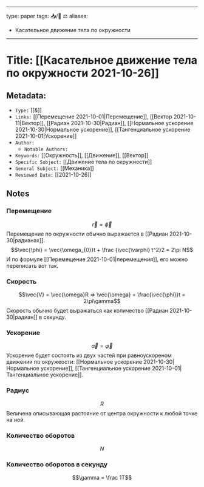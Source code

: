  ---
type: paper
tags: 📥️/📜️ ⚖️
aliases:
  - Касательное движение тела по окружности
---



# Title: **[[Касательное движение тела по окружности 2021-10-26]]**


## Metadata:

- `Type:` [[&]]
- `Links:` [[Перемещение 2021-10-01|Перемещение]], [[Вектор 2021-10-11|Вектор]], [[Радиан 2021-10-30|Радиан]], [[Нормальное ускорение 2021-10-30|Нормальное ускорение]], [[Тангенциальное ускорение 2021-10-01|Ускорение]]
- `Author:` 
	- `Notable Authors:` 
- `Keywords:` [[Окружность]], [[Движение]], [[Вектор]]
- `Specific Subject:` [[Движение тела по окружности]]
- `General Subject:` [[Механика]]
- `Reviewed Date:` [[2021-10-26]]

## Notes

### Перемещение
$$\vec{r} = \vec{\phi}$$
Перемещение по окружности обычно выражается в [[Радиан 2021-10-30|радианах]]. 
$$\vec{\phi} = \vec{\omega_{0}}t + \frac {\vec{\varphi} t^2}2 = 2\pi N$$
И по формуле [[Перемещение 2021-10-01|перемещения]], его можно переписать вот так.

### Скорость
$$\vec{V} = \vec{\omega}R => \vec{\omega} = \frac{\vec{\phi}}t = 2\pi\gamma$$
Скорость обычно будет выражаться как количество [[Радиан 2021-10-30|радиан]] в секунду.

### Ускорение
$$\vec{a} = \vec{\varphi}$$
Ускорение будет состоять из двух частей при равноускореном движении по окружеости: [[Нормальное ускорение 2021-10-30|Нормальное ускорение]], [[Тангенциальное ускорение 2021-10-01|Тангенциальное ускорение]].

### Радиус
$$R$$
Величена описывающая растояние от центра окружности к любой точке на ней.

### Количество оборотов
$$N$$

### Количество оборотов  в секунду
$$\gamma = \frac 1T$$